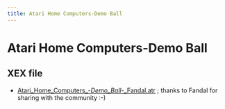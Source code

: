 ```yaml
---
title: Atari Home Computers-Demo Ball
---
```

# Atari Home Computers-Demo Ball  
  
## XEX file  
- [Atari_Home_Computers_-_Demo_Ball_-_Fandal.atr](attachments/Atari_Home_Computers_-_Demo_Ball_-_Fandal.atr) ; thanks to Fandal for sharing with the community :-)  
